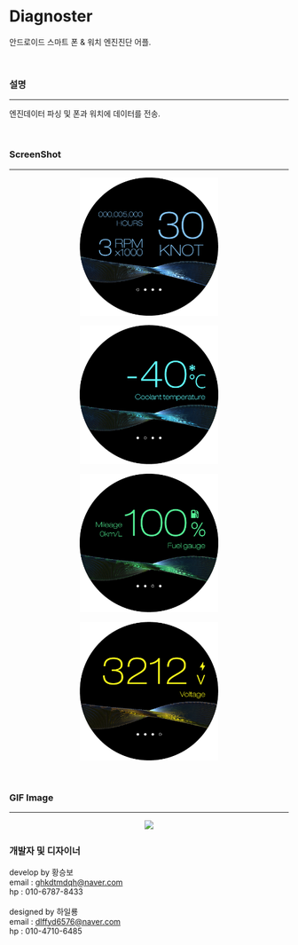 # Diagnoster
안드로이드 스마트 폰 & 워치 엔진진단 어플.

<br />

### 설명
-----
엔진데이터 파싱 및 폰과 워치에 데이터를 전송.

<br />

### ScreenShot
-----
<p align="center"><img src="/img/1.png" width="250"></p>
<p align="center"><img src="/img/2.png" width="250"></p>
<p align="center"><img src="/img/3.png" width="250"></p>
<p align="center"><img src="/img/4.png" width="250"></p>

<br />

### GIF Image
-----
<p align="center"><img src="/img/1.gif" width="800"></p>

### 개발자 및 디자이너
develop by 황승보<br />
email : ghkdtmdqh@naver.com<br />
hp : 010-6787-8433<br />
<br />
designed by 하일룡<br />
email : dlffyd6576@naver.com<br />
hp : 010-4710-6485
